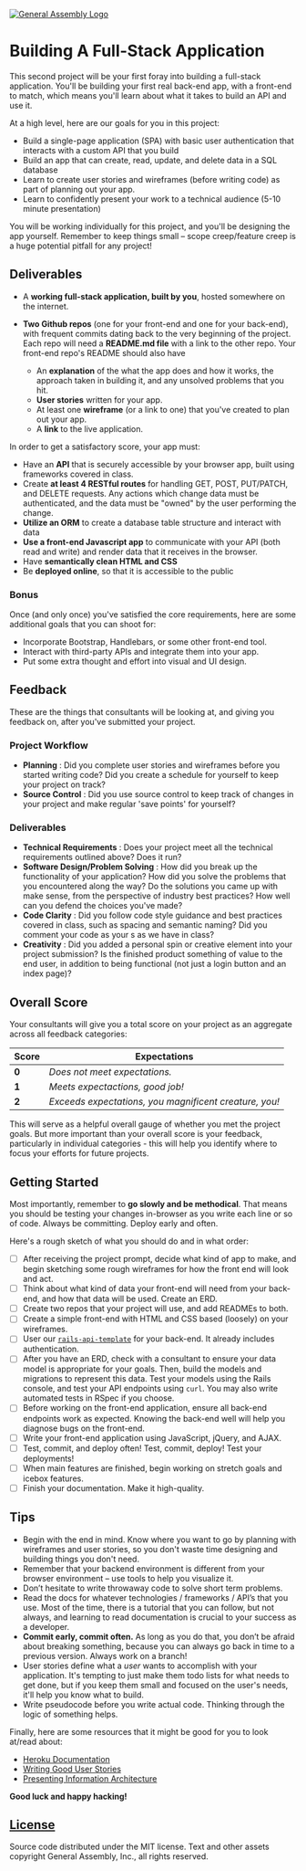 [![General Assembly Logo](https://camo.githubusercontent.com/1a91b05b8f4d44b5bbfb83abac2b0996d8e26c92/687474703a2f2f692e696d6775722e636f6d2f6b6538555354712e706e67)](https://generalassemb.ly/education/web-development-immersive)

# Building A  Full-Stack Application

This second project will be your first foray into building a full-stack
application. You'll be building your first real back-end app, with a
front-end to match, which means you'll learn about what it takes to build an
API and use it.

At a high level, here are our goals for you in this project:

-   Build a single-page application (SPA) with basic user authentication that
    interacts with a custom API that you build
-   Build an app that can create, read, update, and delete data in a SQL
    database
-   Learn to create user stories and wireframes (before writing code) as part of
    planning out your app.
-   Learn to confidently present your work to a technical audience (5-10 minute
    presentation)

You will be working individually for this project, and you'll be designing the
app yourself. Remember to keep things small – scope creep/feature creep is a
huge potential pitfall for any project!

## Deliverables

-   A **working full-stack application, built by you**, hosted somewhere on the
    internet.
-   **Two Github repos** (one for your front-end and one for your back-end),
    with frequent commits dating back to the very beginning of the project. Each
    repo will need a **README.md file** with a link to the other repo. Your
    front-end repo's README should also have

    -   An **explanation** of the what the app does and how it works, the
        approach taken in building it, and any unsolved problems that you hit.
    -   **User stories** written for your app.
    -   At least one **wireframe** (or a link to one) that you've created to
        plan out your app.
    -   A **link** to the live application.

In order to get a satisfactory score, your app must:

-   Have an **API** that is securely accessible by your browser app, built using
    frameworks covered in class.
-   Create **at least 4 RESTful routes** for handling GET, POST, PUT/PATCH, and
    DELETE requests. Any actions which change data must be authenticated, and
    the data must be "owned" by the user performing the change.
-   **Utilize an ORM** to create a database table structure and interact with
    data
-   **Use a front-end Javascript app** to communicate with your API (both read
    and write) and render data that it receives in the browser.
-   Have **semantically clean HTML and CSS**
-   Be **deployed online**, so that it is accessible to the public

### Bonus

Once (and only once) you've satisfied the core requirements, here are some
additional goals that you can shoot for:

-   Incorporate Bootstrap, Handlebars, or some other front-end tool.
-   Interact with third-party APIs and integrate them into your app.
-   Put some extra thought and effort into visual and UI design.

## Feedback

These are the things that consultants will be looking at, and giving you
feedback on, after you've submitted your project.

### Project Workflow

-   **Planning** : Did you complete user stories and wireframes before you
    started writing code? Did you create a schedule for yourself to keep your
    project on track?
-   **Source Control** : Did you use source control to keep track of changes in
    your project and make regular 'save points' for yourself?

### Deliverables

-   **Technical Requirements** : Does your project meet all the technical
    requirements outlined above? Does it run?
-   **Software Design/Problem Solving** : How did you break up the functionality
    of your application? How did you solve the problems that you encountered
    along the way? Do the solutions you came up with make sense, from the
    perspective of industry best practices? How well can you defend the choices
    you've made?
-   **Code Clarity** : Did you follow code style guidance and best practices
    covered in class, such as spacing and semantic naming? Did you comment your
    code as your s as we have in class?
-   **Creativity** : Did you added a personal spin or creative element into your
    project submission? Is the finished product something of value to the end
    user, in addition to being functional (not just a login button and an index
    page)?

## Overall Score

Your consultants will give you a total score on your project as an aggregate
across all feedback categories:

| Score | Expectations                                           |
|-------|--------------------------------------------------------|
| **0** | _Does not meet expectations._                          |
| **1** | _Meets expectactions, good job!_                       |
| **2** | _Exceeds expectations, you magnificent creature, you!_ |

This will serve as a helpful overall gauge of whether you met the project goals.
But more important than your overall score is your feedback, particularly in
individual categories - this will help you identify where to focus your efforts
for future projects.

## Getting Started

Most importantly, remember to **go slowly and be methodical**. That means you
should be testing your changes in-browser as you write each line or so of code.
Always be committing. Deploy early and often.

Here's a rough sketch of what you should do and in what order:

-   [ ] After receiving the project prompt, decide what kind of app to make, and
    begin sketching some rough wireframes for how the front end will look and
    act.
-   [ ] Think about what kind of data your front-end will need from your
    back-end, and how that data will be used. Create an ERD.
-   [ ] Create two repos that your project will use, and add READMEs to both.
-   [ ] Create a simple front-end with HTML and CSS based (loosely) on your
    wireframes.
-   [ ] User our
    [`rails-api-template`](https://github.com/ga-wdi-boston/rails-api-template)
    for your back-end. It already includes authentication.
-   [ ] After you have an ERD, check with a consultant to ensure your data model
    is appropriate for your goals. Then, build the models and migrations to
    represent this data. Test your models using the Rails console, and test your
    API endpoints using `curl`. You may also write automated tests in RSpec if
    you choose.
-   [ ] Before working on the front-end application, ensure all back-end
    endpoints work as expected. Knowing the back-end well will help you diagnose
    bugs on the front-end.
-   [ ] Write your front-end application using JavaScript, jQuery, and AJAX.
-   [ ] Test, commit, and deploy often! Test, commit, deploy! Test your
    deployments!
-   [ ] When main features are finished, begin working on stretch goals and
    icebox features.
-   [ ] Finish your documentation. Make it high-quality.

## Tips

-   Begin with the end in mind. Know where you want to go by planning with
    wireframes and user stories, so you don't waste time designing and building
    things you don't need.
-   Remember that your backend environment is different from your browser
    environment – use tools to help you visualize it.
-   Don’t hesitate to write throwaway code to solve short term problems.
-   Read the docs for whatever technologies / frameworks / API’s that you use.
    Most of the time, there is a tutorial that you can follow, but not always,
    and learning to read documentation is crucial to your success as a
    developer.
-   **Commit early, commit often.** As long as you do that, you don’t be afraid
    about breaking something, because you can always go back in time to a
    previous version. Always work on a branch!
-   User stories define what a _user_ wants to accomplish with your application.
    It's tempting to just make them todo lists for what needs to get done, but
    if you keep them small and focused on the user's needs, it'll help you know
    what to build.
-   Write pseudocode before you write actual code. Thinking through the logic of
    something helps.

Finally, here are some resources that it might be good for you to look at/read
about:

-   [Heroku Documentation](https://devcenter.heroku.com/)
-   [Writing Good User Stories](http://www.mariaemerson.com/user-stories/)
-   [Presenting Information Architecture](http://webstyleguide.com/wsg3/3-information-architecture/4-presenting-information.html)

**Good luck and happy hacking!**

## [License](LICENSE)

Source code distributed under the MIT license. Text and other assets copyright
General Assembly, Inc., all rights reserved.
